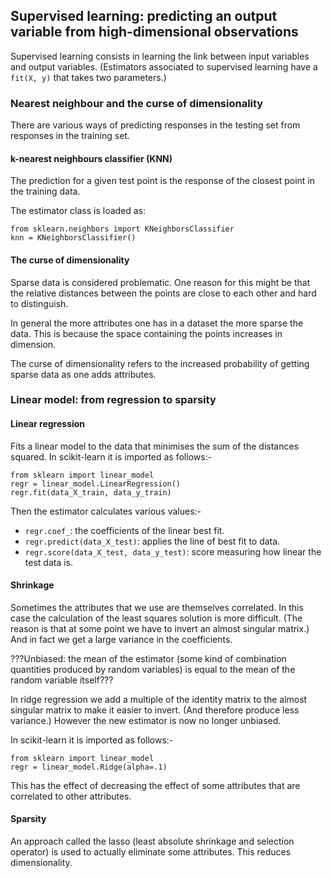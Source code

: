 ## Supervised learning: predicting an output variable from high-dimensional observations

Supervised learning consists in learning the link between input variables and output variables.
(Estimators associated to supervised learning have a `fit(X, y)` that takes two parameters.)

### Nearest neighbour and the curse of dimensionality

There are various ways of predicting responses in the testing set from responses in the training set.

#### k-nearest neighbours classifier (KNN)

The prediction for a given test point is the response of the closest point in the training data.

The estimator class is loaded as:

```
from sklearn.neighbors import KNeighborsClassifier
knn = KNeighborsClassifier()
```

#### The curse of dimensionality

Sparse data is considered problematic.
One reason for this might be that the relative distances between the points are close to each other and hard to distinguish.

In general the more attributes one has in a dataset the more sparse the data.
This is because the space containing the points increases in dimension.

The curse of dimensionality refers to the increased probability of getting sparse data as one adds attributes.

### Linear model: from regression to sparsity

#### Linear regression

Fits a linear model to the data that minimises the sum of the distances squared.
In scikit-learn it is imported as follows:-

```
from sklearn import linear_model
regr = linear_model.LinearRegression()
regr.fit(data_X_train, data_y_train)
```

Then the estimator calculates various values:-
* `regr.coef_`: the coefficients of the linear best fit.
* `regr.predict(data_X_test)`: applies the line of best fit to data.
* `regr.score(data_X_test, data_y_test)`: score measuring how linear the test data is.

#### Shrinkage

Sometimes the attributes that we use are themselves correlated.
In this case the calculation of the least squares solution is more difficult.
(The reason is that at some point we have to invert an almost singular matrix.)
And in fact we get a large variance in the coefficients.

???Unbiased: the mean of the estimator (some kind of combination quantities produced by random variables) is equal to the mean of the random variable itself???

In ridge regression we add a multiple of the identity matrix to the almost singular matrix to make it easier to invert.
(And therefore produce less variance.)
However the new estimator is now no longer unbiased.

In scikit-learn it is imported as follows:-

```
from sklearn import linear_model
regr = linear_model.Ridge(alpha=.1)
```

This has the effect of decreasing the effect of some attributes that are correlated to other attributes.

#### Sparsity

An approach called the lasso (least absolute shrinkage and selection operator) is used to actually eliminate some attributes.
This reduces dimensionality.

